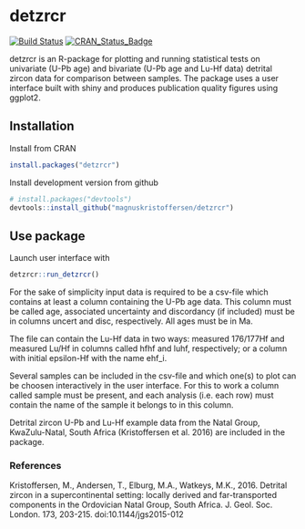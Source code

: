 # detzrcr

[![Build Status](https://travis-ci.org/magnuskristoffersen/detzrcr.svg?branch=master)](https://travis-ci.org/magnuskristoffersen/detzrcr)
[![CRAN_Status_Badge](http://www.r-pkg.org/badges/version/detzrcr)](http://cran.r-project.org/package=detzrcr)

detzrcr is an R-package for plotting and running statistical tests on univariate
(U-Pb age) and bivariate (U-Pb age and Lu-Hf data) detrital zircon data for
comparison between samples. The package uses a user interface built with shiny
and produces publication quality figures using ggplot2.


## Installation

Install from CRAN

```R
install.packages("detzrcr")
```

Install development version from github

```R
# install.packages("devtools")
devtools::install_github("magnuskristoffersen/detzrcr")
```

## Use package

Launch user interface with

```R
detzrcr::run_detzrcr()
```

For the sake of simplicity input data is required to be a csv-file which
contains at least a column containing the U-Pb age data. This column must be
called age, associated uncertainty and discordancy (if included) must be in
columns uncert and disc, respectively. All ages must be in Ma.

The file can contain the Lu-Hf data in two ways:
measured 176/177Hf and measured Lu/Hf in columns called hfhf and luhf,
respectively; or a column with initial epsilon-Hf with the name ehf_i.

Several samples can be included in the csv-file and which one(s) to plot can
be choosen interactively in the user interface. For this to work a column
called sample must be present, and each analysis (i.e. each row) must contain
the name of the sample it belongs to in this column.

Detrital zircon U-Pb and Lu-Hf example data from the Natal Group, KwaZulu-Natal,
South Africa (Kristoffersen et al. 2016) are included in the package.

### References
Kristoffersen, M., Andersen, T., Elburg, M.A., Watkeys, M.K., 2016.
Detrital zircon in a supercontinental setting: locally derived and 
far-transported components in the Ordovician Natal Group, South Africa. 
J. Geol. Soc. London. 173, 203-215. doi:10.1144/jgs2015-012
